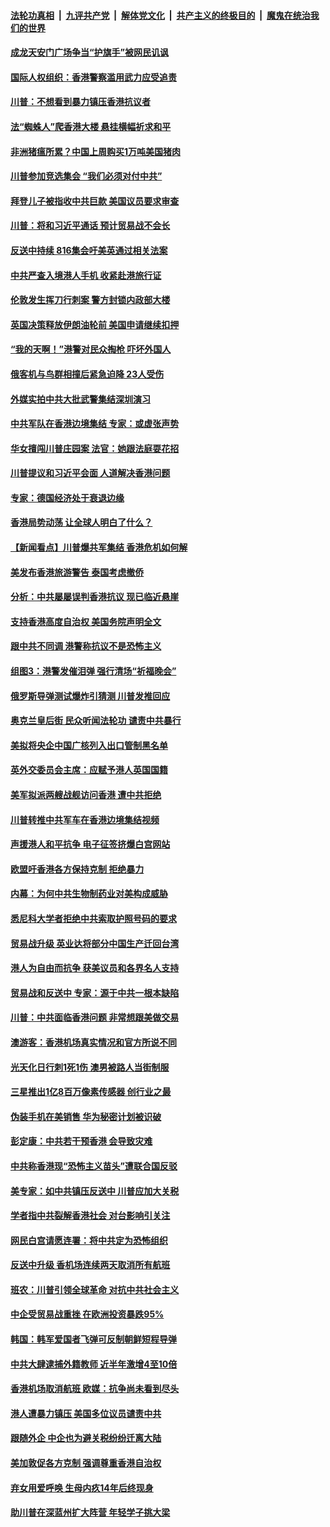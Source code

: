####  [法轮功真相](../../../../basic/blob/master/README.md?t=08161200) &nbsp;|&nbsp; [九评共产党](../../../../9ping.md/blob/master/README.md?t=08161200) &nbsp;|&nbsp; [解体党文化](../../../../jtdwh.md/blob/master/README.md?t=08161200)  &nbsp;|&nbsp; [共产主义的终极目的](../../../../gczydzjmd.md/blob/master/README.md?t=08161200) &nbsp;|&nbsp; [魔鬼在统治我们的世界](../../../../mgztzwmdsj.md/blob/master/README.md?t=08161200) 

#### [成龙天安门广场争当“护旗手”被网民讥讽](../pages/nsc418/n11457509.md?t=08161200) 

#### [国际人权组织：香港警察滥用武力应受追责](../pages/nsc418/n11457421.md?t=08161200) 

#### [川普：不想看到暴力镇压香港抗议者](../pages/nsc418/n11456332.md?t=08161200) 

#### [法“蜘蛛人”爬香港大楼 悬挂横幅祈求和平](../pages/nsc418/n11456870.md?t=08161200) 

#### [非洲猪瘟所累？中国上周购买1万吨美国猪肉](../pages/nsc418/n11456670.md?t=08161200) 

#### [川普参加竞选集会 “我们必须对付中共”](../pages/nsc418/n11456541.md?t=08161200) 

#### [拜登儿子被指收中共巨款 美国议员要求审查](../pages/nsc418/n11456508.md?t=08161200) 

#### [川普：将和习近平通话 预计贸易战不会长](../pages/nsc418/n11456364.md?t=08161200) 

#### [反送中持续 816集会吁美英通过相关法案](../pages/nsc418/n11455880.md?t=08161200) 

#### [中共严查入境港人手机 收紧赴港旅行证](../pages/nsc418/n11455592.md?t=08161200) 

#### [伦敦发生挥刀行刺案 警方封锁内政部大楼](../pages/nsc418/n11455491.md?t=08161200) 

#### [英国决策释放伊朗油轮前 美国申请继续扣押](../pages/nsc418/n11455268.md?t=08161200) 

#### [“我的天啊！”港警对民众掏枪 吓坏外国人](../pages/nsc418/n11454886.md?t=08161200) 

#### [俄客机与鸟群相撞后紧急迫降 23人受伤](../pages/nsc418/n11454804.md?t=08161200) 

#### [外媒实拍中共大批武警集结深圳演习](../pages/nsc418/n11454728.md?t=08161200) 

#### [中共军队在香港边境集结 专家：或虚张声势](../pages/nsc418/n11454435.md?t=08161200) 

#### [华女擅闯川普庄园案 法官：她跟法庭耍花招](../pages/nsc418/n11453561.md?t=08161200) 

#### [川普提议和习近平会面 人道解决香港问题](../pages/nsc418/n11453937.md?t=08161200) 

#### [专家：德国经济处于衰退边缘](../pages/nsc418/n11453661.md?t=08161200) 

#### [香港局势动荡 让全球人明白了什么？](../pages/nsc418/n11453761.md?t=08161200) 

#### [【新闻看点】川普爆共军集结 香港危机如何解](../pages/nsc418/n11453359.md?t=08161200) 

#### [美发布香港旅游警告 泰国考虑撤侨](../pages/nsc418/n11453530.md?t=08161200) 

#### [分析：中共屡屡误判香港抗议 现已临近悬崖](../pages/nsc418/n11453426.md?t=08161200) 

#### [支持香港高度自治权 美国务院声明全文](../pages/nsc418/n11453230.md?t=08161200) 

#### [跟中共不同调 港警称抗议不是恐怖主义](../pages/nsc418/n11453249.md?t=08161200) 

#### [组图3：港警发催泪弹 强行清场“祈福晚会”](../pages/nsc418/n11453139.md?t=08161200) 

#### [俄罗斯导弹测试爆炸引猜测 川普发推回应](../pages/nsc418/n11452595.md?t=08161200) 

#### [奥克兰皇后街 民众听闻法轮功 谴责中共暴行](../pages/nsc418/n11450285.md?t=08161200) 

#### [美拟将央企中国广核列入出口管制黑名单](../pages/nsc418/n11452900.md?t=08161200) 

#### [英外交委员会主席：应赋予港人英国国籍](../pages/nsc418/n11452796.md?t=08161200) 

#### [美军拟派两艘战舰访问香港 遭中共拒绝](../pages/nsc418/n11452443.md?t=08161200) 

#### [川普转推中共军车在香港边境集结视频](../pages/nsc418/n11452054.md?t=08161200) 

#### [声援港人和平抗争 电子征签挤爆白宫网站](../pages/nsc418/n11451566.md?t=08161200) 

#### [欧盟吁香港各方保持克制 拒绝暴力](../pages/nsc418/n11451544.md?t=08161200) 

#### [内幕：为何中共生物制药业对美构成威胁](../pages/nsc418/n11450331.md?t=08161200) 

#### [悉尼科大学者拒绝中共索取护照号码的要求](../pages/nsc418/n11451442.md?t=08161200) 

#### [贸易战升级 英业达将部分中国生产迁回台湾](../pages/nsc418/n11451439.md?t=08161200) 

#### [港人为自由而抗争 获美议员和各界名人支持](../pages/nsc418/n11451314.md?t=08161200) 

#### [贸易战和反送中 专家：源于中共一根本缺陷](../pages/nsc418/n11451292.md?t=08161200) 

#### [川普：中共面临香港问题 非常想跟美做交易](../pages/nsc418/n11451080.md?t=08161200) 

#### [澳游客：香港机场真实情况和官方所说不同](../pages/nsc418/n11451112.md?t=08161200) 

#### [光天化日行刺1死1伤 澳男被路人当街制服](../pages/nsc418/n11450982.md?t=08161200) 

#### [三星推出1亿8百万像素传感器 创行业之最](../pages/nsc418/n11450694.md?t=08161200) 

#### [伪装手机在美销售 华为秘密计划被识破](../pages/nsc418/n11450823.md?t=08161200) 

#### [彭定康：中共若干预香港 会导致灾难](../pages/nsc418/n11450692.md?t=08161200) 

#### [中共称香港现“恐怖主义苗头”遭联合国反驳](../pages/nsc418/n11450506.md?t=08161200) 

#### [美专家：如中共镇压反送中 川普应加大关税](../pages/nsc418/n11450400.md?t=08161200) 

#### [学者指中共裂解香港社会 对台影响引关注](../pages/nsc418/n11450180.md?t=08161200) 

#### [网民白宫请愿连署：将中共定为恐怖组织](../pages/nsc418/n11449390.md?t=08161200) 

#### [反送中升级 香机场连续两天取消所有航班](../pages/nsc418/n11450262.md?t=08161200) 

#### [班农：川普引领全球革命 对抗中共社会主义](../pages/nsc418/n11450168.md?t=08161200) 

#### [中企受贸易战重挫 在欧洲投资暴跌95%](../pages/nsc418/n11450177.md?t=08161200) 

#### [韩国：韩军爱国者飞弹可反制朝鲜短程导弹](../pages/nsc418/n11449954.md?t=08161200) 

#### [中共大肆逮捕外籍教师 近半年激增4至10倍](../pages/nsc418/n11449820.md?t=08161200) 

#### [香港机场取消航班 欧媒：抗争尚未看到尽头](../pages/nsc418/n11449400.md?t=08161200) 

#### [港人遭暴力镇压 美国多位议员谴责中共](../pages/nsc418/n11449257.md?t=08161200) 

#### [跟随外企 中企也为避关税纷纷迁离大陆](../pages/nsc418/n11448032.md?t=08161200) 

#### [美加敦促各方克制 强调尊重香港自治权](../pages/nsc418/n11448891.md?t=08161200) 

#### [弃女用爱呼唤 生母内疚14年后终现身](../pages/nsc418/n11448547.md?t=08161200) 

#### [助川普在深蓝州扩大阵营 年轻学子挑大梁](../pages/nsc418/n11448604.md?t=08161200) 

